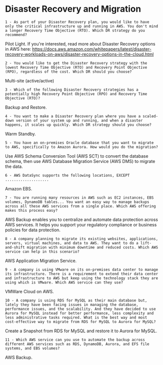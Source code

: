 # Disaster Recovery and Migration

`1 - As part of your Disaster Recovery plan, you would like to have only the critical infrastructure up and running in AWS. You don't mind a longer Recovery Time Objective (RTO). Which DR strategy do you recommend?`

Pilot Light. If you're interested, read more about Disaster Recovery options in AWS here: <https://docs.aws.amazon.com/whitepapers/latest/disaster-recovery-workloads-on-aws/disaster-recovery-options-in-the-cloud.html>

`2 - You would like to get the Disaster Recovery strategy with the lowest Recovery Time Objective (RTO) and Recovery Point Objective (RPO), regardless of the cost. Which DR should you choose?`

Multi-site (active/active)

`3 - Which of the following Disaster Recovery strategies has a potentially high Recovery Point Objective (RPO) and Recovery Time Objective (RTO)?`

Backup and Restore.

`4 - You want to make a Disaster Recovery plan where you have a scaled-down version of your system up and running, and when a disaster happens, it scales up quickly. Which DR strategy should you choose?`

Warm Standby.

`5 - You have an on-premises Oracle database that you want to migrate to AWS, specifically to Amazon Aurora. How would you do the migration?`

Use AWS Schema Conversion Tool (AWS SCT) to convert the database schema, then use AWS Database Migration Service (AWS DMS) to migrate the data.

`6 - AWS DataSync supports the following locations, EXCEPT ....................`

Amazon EBS.

`7 - You are running many resources in AWS such as EC2 instances, EBS volumes, DynamoDB tables... You want an easy way to manage backups across all these AWS services from a single place. Which AWS offering makes this process easy?`

AWS Backup enables you to centralize and automate data protection across AWS services. It helps you support your regulatory compliance or business policies for data protection.

`8 - A company planning to migrate its existing websites, applications, servers, virtual machines, and data to AWS. They want to do a lift-and-shift migration with minimum downtime and reduced costs. Which AWS service can help in this scenario?`

AWS Application Migration Service.

`9 - A company is using VMware on its on-premises data center to manage its infrastructure. There is a requirement to extend their data center and infrastructure to AWS but keep using the technology stack they are using which is VMware. Which AWS service can they use?`

VMWare Cloud on AWS.

`10 - A company is using RDS for MySQL as their main database but, lately they have been facing issues in managing the database, performance issues, and the scalability. And they have decided to use Aurora for MySQL instead for better performance, less complexity and less administrative tasks required. What is the best way and most cost-effective way to migrate from RDS for MySQL to Aurora for MySQL?`

Create a Snapshot from RDS for MySQL and restore it to Aurora for MySQL.

`11 - Which AWS service can you use to automate the backup across different AWS services such as RDS, DynamoDB, Aurora, and EFS file systems, and EBS volumes?`

AWS Backup.
